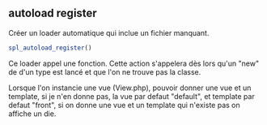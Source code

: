 ## autoload register

Créer un loader automatique qui inclue un fichier manquant.

```PHP
spl_autoload_register()
```

Ce loader appel une fonction. Cette action s'appelera dès lors qu'un "new" de d'un type est lancé et que l'on ne trouve pas la classe.

Lorsque l'on instancie une vue (View.php), pouvoir donner une vue et un template, si je n'en donne pas, la vue par defaut "default", et template par defaut "front", si on donne une vue et un template qui n'existe pas on affiche un die.
